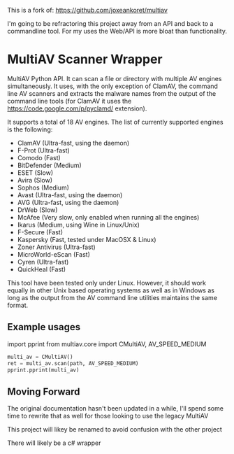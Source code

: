This is a fork of:
https://github.com/joxeankoret/multiav


I'm going to be refractoring this project away from an API and back to a commandline tool. For my uses the Web/API is more bloat than functionality.







MultiAV Scanner Wrapper
=======================

MultiAV Python API. It can scan a file or directory with multiple AV
engines simultaneously. It uses, with the only exception of ClamAV, the
command line AV scanners and extracts the malware names from the output
of the command line tools (for ClamAV it uses the https://code.google.com/p/pyclamd/ extension).

It supports a total of 18 AV engines. The list of currently supported
engines is the following:

   * ClamAV (Ultra-fast, using the daemon)
   * F-Prot (Ultra-fast)
   * Comodo (Fast)
   * BitDefender (Medium)
   * ESET (Slow)
   * Avira (Slow)
   * Sophos (Medium)
   * Avast (Ultra-fast, using the daemon)
   * AVG (Ultra-fast, using the daemon)
   * DrWeb (Slow)
   * McAfee (Very slow, only enabled when running all the engines)
   * Ikarus (Medium, using Wine in Linux/Unix)
   * F-Secure (Fast)
   * Kaspersky (Fast, tested under MacOSX & Linux)
   * Zoner Antivirus (Ultra-fast)
   * MicroWorld-eScan (Fast)
   * Cyren (Ultra-fast)
   * QuickHeal (Fast)

This tool have been tested only under Linux. However, it should work equally
in other Unix based operating systems as well as in Windows as long as the
output from the AV command line utilities maintains the same format.

## Example usages

import pprint
from multiav.core import CMultiAV, AV_SPEED_MEDIUM
```python
multi_av = CMultiAV()
ret = multi_av.scan(path, AV_SPEED_MEDIUM)
pprint.pprint(multi_av)
```




## Moving Forward

The original documentation hasn't been updated in a while, I'll spend some time to rewrite that as well for those looking to use the legacy MultiAV

This project will likey be renamed to avoid confusion with the other project

There will likely be a c# wrapper